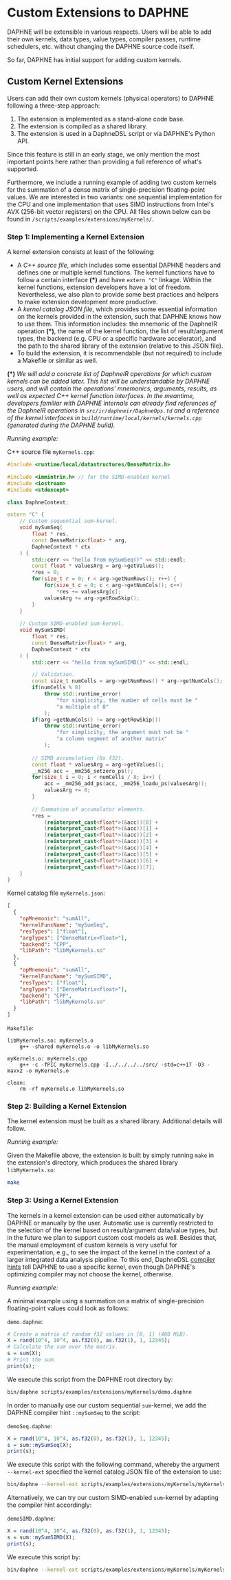 <!--
Copyright 2021 The DAPHNE Consortium

Licensed under the Apache License, Version 2.0 (the "License");
you may not use this file except in compliance with the License.
You may obtain a copy of the License at

    http://www.apache.org/licenses/LICENSE-2.0

Unless required by applicable law or agreed to in writing, software
distributed under the License is distributed on an "AS IS" BASIS,
WITHOUT WARRANTIES OR CONDITIONS OF ANY KIND, either express or implied.
See the License for the specific language governing permissions and
limitations under the License.
-->

# Custom Extensions to DAPHNE

DAPHNE will be extensible in various respects.
Users will be able to add their own kernels, data types, value types, compiler passes, runtime schedulers, etc. without changing the DAPHNE source code itself.

So far, DAPHNE has initial support for adding custom kernels.

## Custom Kernel Extensions

Users can add their own custom kernels (physical operators) to DAPHNE following a three-step approach:

1. The extension is implemented as a stand-alone code base.
2. The extension is compiled as a shared library.
3. The extension is used in a DaphneDSL script or via DAPHNE's Python API.

Since this feature is still in an early stage, we only mention the most important points here rather than providing a full reference of what's supported.

Furthermore, we include a running example of adding two custom kernels for the summation of a dense matrix of single-precision floating-point values. 
We are interested in two variants: one sequential implementation for the CPU and one implementation that uses SIMD instructions from Intel's AVX (256-bit vector registers) on the CPU.
All files shown below can be found in `/scripts/examples/extensions/myKernels/`.

### Step 1: Implementing a Kernel Extension

A kernel extension consists at least of the following:

- A *C++ source file*, which includes some essential DAPHNE headers and defines one or multiple kernel functions.
  The kernel functions have to follow a certain interface **(*)** and have `extern "C"` linkage.
  Within the kernel functions, extension developers have a lot of freedom.
  Nevertheless, we also plan to provide some best practices and helpers to make extension development more productive.
- A *kernel catalog JSON file*, which provides some essential information on the kernels provided in the extension, such that DAPHNE knows how to use them.
  This information includes: the mnemonic of the DaphneIR operation **(*)**, the name of the kernel function, the list of result/argument types, the backend (e.g. CPU or a specific hardware accelerator), and the path to the shared library of the extension (relative to this JSON file).
- To build the extension, it is recommendable (but not required) to include a Makefile or similar as well.

**(*)** *We will add a concrete list of DaphneIR operations for which custom kernels can be added later.
This list will be understandable by DAPHNE users, and will contain the operations' mnemonics, arguments, results, as well as expected C++ kernel function interfaces.
In the meantime, developers familiar with DAPHNE internals can already find references of the DaphneIR operations in `src/ir/daphneir/DaphneOps.td` and a reference of the kernel interfaces in `build/runtime/local/kernels/kernels.cpp` (generated during the DAPHNE build).*

*Running example:*

C++ source file `myKernels.cpp`:
```c++
#include <runtime/local/datastructures/DenseMatrix.h>

#include <immintrin.h> // for the SIMD-enabled kernel
#include <iostream>
#include <stdexcept>

class DaphneContext;

extern "C" {
    // Custom sequential sum-kernel.
    void mySumSeq(
        float * res,
        const DenseMatrix<float> * arg,
        DaphneContext * ctx
    ) {
        std::cerr << "hello from mySumSeq()" << std::endl;
        const float * valuesArg = arg->getValues();
        *res = 0;
        for(size_t r = 0; r < arg->getNumRows(); r++) {
            for(size_t c = 0; c < arg->getNumCols(); c++)
                *res += valuesArg[c];
            valuesArg += arg->getRowSkip();
        }
    }
    
    // Custom SIMD-enabled sum-kernel.
    void mySumSIMD(
        float * res,
        const DenseMatrix<float> * arg,
        DaphneContext * ctx
    ) {
        std::cerr << "hello from mySumSIMD()" << std::endl;

        // Validation.
        const size_t numCells = arg->getNumRows() * arg->getNumCols();
        if(numCells % 8)
            throw std::runtime_error(
                "for simplicity, the number of cells must be "
                "a multiple of 8"
            );
        if(arg->getNumCols() != arg->getRowSkip())
            throw std::runtime_error(
                "for simplicity, the argument must not be "
                "a column segment of another matrix"
            );
        
        // SIMD accumulation (8x f32).
        const float * valuesArg = arg->getValues();
        __m256 acc = _mm256_setzero_ps();
        for(size_t i = 0; i < numCells / 8; i++) {
            acc = _mm256_add_ps(acc, _mm256_loadu_ps(valuesArg));
            valuesArg += 8;
        }
        
        // Summation of accumulator elements.
        *res =
            (reinterpret_cast<float*>(&acc))[0] +
            (reinterpret_cast<float*>(&acc))[1] +
            (reinterpret_cast<float*>(&acc))[2] +
            (reinterpret_cast<float*>(&acc))[3] +
            (reinterpret_cast<float*>(&acc))[4] +
            (reinterpret_cast<float*>(&acc))[5] +
            (reinterpret_cast<float*>(&acc))[6] +
            (reinterpret_cast<float*>(&acc))[7];
    }
}
```

Kernel catalog file `myKernels.json`:
```json
[
  {
    "opMnemonic": "sumAll",
    "kernelFuncName": "mySumSeq",
    "resTypes": ["float"],
    "argTypes": ["DenseMatrix<float>"],
    "backend": "CPP",
    "libPath": "libMyKernels.so"
  },
  {
    "opMnemonic": "sumAll",
    "kernelFuncName": "mySumSIMD",
    "resTypes": ["float"],
    "argTypes": ["DenseMatrix<float>"],
    "backend": "CPP",
    "libPath": "libMyKernels.so"
  }
]
```

`Makefile`:
```make
libMyKernels.so: myKernels.o
	g++ -shared myKernels.o -o libMyKernels.so

myKernels.o: myKernels.cpp
	g++ -c -fPIC myKernels.cpp -I../../../../src/ -std=c++17 -O3 -mavx2 -o myKernels.o
    
clean:
	rm -rf myKernels.o libMyKernels.so
```

### Step 2: Building a Kernel Extension

The kernel extension must be built as a shared library.
Additional details will follow.

*Running example:*

Given the Makefile above, the extension is built by simply running `make` in the extension's directory, which produces the shared library `libMyKernels.so`:

```bash
make
```

### Step 3: Using a Kernel Extension

The kernels in a kernel extension can be used either automatically by DAPHNE or manually by the user.
Automatic use is currently restricted to the selection of the kernel based on result/argument data/value types, but in the future we plan to support custom cost models as well.
Besides that, the manual employment of custom kernels is very useful for experimentation, e.g., to see the impact of the kernel in the context of a larger integrated data analysis pipeline.
To this end, DaphneDSL [compiler hints](/doc/DaphneDSL/LanguageRef.md#compiler-hints) tell DAPHNE to use a specific kernel, even though DAPHNE's optimizing compiler may not choose the kernel, otherwise.

*Running example:*

A minimal example using a summation on a matrix of single-precision floating-point values could look as follows:

`demo.daphne`:
```R
# Create a matrix of random f32 values in [0, 1] (400 MiB).
X = rand(10^4, 10^4, as.f32(0), as.f32(1), 1, 12345);
# Calculate the sum over the matrix.
s = sum(X);
# Print the sum.
print(s);
```

We execute this script from the DAPHNE root directory by:
```bash
bin/daphne scripts/examples/extensions/myKernels/demo.daphne
```

In order to manually use our custom sequential `sum`-kernel, we add the DAPHNE compiler hint `::mySumSeq` to the script:

`demoSeq.daphne`:
```R
X = rand(10^4, 10^4, as.f32(0), as.f32(1), 1, 12345);
s = sum::mySumSeq(X);
print(s);
```

We execute this script with the following command, whereby the argument `--kernel-ext` specified the kernel catalog JSON file of the extension to use:
```bash
bin/daphne --kernel-ext scripts/examples/extensions/myKernels/myKernels.json scripts/examples/extensions/myKernels/demoSeq.daphne
```

Alternatively, we can try our custom SIMD-enabled `sum`-kernel by adapting the compiler hint accordingly:

`demoSIMD.daphne`:
```R
X = rand(10^4, 10^4, as.f32(0), as.f32(1), 1, 12345);
s = sum::mySumSIMD(X);
print(s);
```

We execute this script by:
```bash
bin/daphne --kernel-ext scripts/examples/extensions/myKernels/myKernels.json scripts/examples/extensions/myKernels/demoSIMD.daphne
```